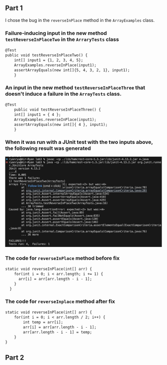 ## Part 1
I chose the bug in the `reverseInPlace` method in the `ArrayExamples` class.
### Failure-inducing input in the new method `testReverseInPlaceTwo` in the `ArraryTests` class

```
@Test
public void testReverseInPlaceTwo() {
    int[] input1 = {1, 2, 3, 4, 5};
    ArrayExamples.reverseInPlace(input1);
    assertArrayEquals(new int[]{5, 4, 3, 2, 1}, input1);
	}
```

### An input in the new method `testReverseInPlaceThree` that doesn't induce a failure in the `ArrayTests` class.

```
@Test 
	public void testReverseInPlaceThree() {
    int[] input1 = { 4 };
    ArrayExamples.reverseInPlace(input1);
    assertArrayEquals(new int[]{ 4 }, input1);
	}
```
### When it was run with a JUnit test with the two inputs above, the following result was generated
![image](JUnitFail.png)

### The code for `reverseInPlace` method before fix
```
static void reverseInPlace(int[] arr) {
    for(int i = 0; i < arr.length; i += 1) {
      arr[i] = arr[arr.length - i - 1];
    }
  }
```

### The code for `reverseInplace` method after fix	
```
static void reverseInPlace(int[] arr) {
    for(int i = 0; i < arr.length / 2; i++) {
        int temp = arr[i];
        arr[i] = arr[arr.length - i - 1];
        arr[arr.length - i - 1] = temp;
    }
}
```

## Part 2
